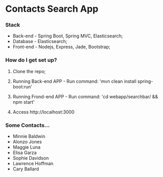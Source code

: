 # Contacts Search App #

### Stack ###

* Back-end  - Spring Boot, Spring MVC, Elasticsearch;
* Database  - Elasticsearch;
* Front-end - Nodejs, Express, Jade, Bootstrap;

### How do I get set up? ###

1. Clone the repo;
2. Running Back-end APP  - Run command: 'mvn clean install spring-boot:run'
3. Running Frond-end APP - Run command: 'cd webapp/searchbar/ && npm start'

4. Access http://localhost:3000

### Some Contacts... ###
* Minnie Baldwin
* Alonzo Jones
* Maggie Luna
* Elisa Garza 
* Sophie Davidson
* Lawrence Hoffman
* Cary Ballard
